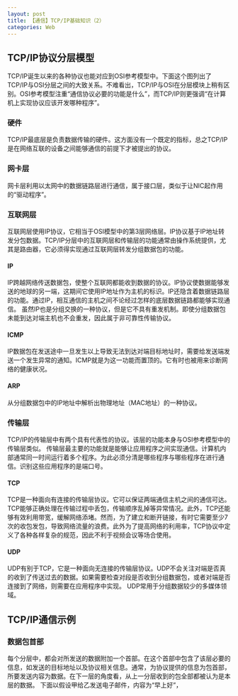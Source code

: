 ```yaml
---
layout: post
title: 【通信】TCP/IP基础知识（2）
categories: Web
---
```

## TCP/IP协议分层模型
TCP/IP诞生以来的各种协议也能对应到OSI参考模型中。下面这个图列出了TCP/IP与OSI分层之间的大致关系。不难看出，TCP/IP与OSI在分层模块上稍有区别。OSI参考模型注重“通信协议必要的功能是什么”，而TCP/IP则更强调“在计算机上实现协议应该开发哪种程序”。

### 硬件
TCP/IP最底层是负责数据传输的硬件。这方面没有一个既定的指标，总之TCP/IP是在网络互联的设备之间能够通信的前提下才被提出的协议。

### 网卡层
网卡层利用以太网中的数据链路层进行通信，属于接口层，类似于让NIC起作用的“驱动程序”。

### 互联网层
互联网层使用IP协议，它相当于OSI模型中的第3层网络层。IP协议基于IP地址转发分包数据。TCP/IP分层中的互联网层和传输层的功能通常由操作系统提供，尤其是路由器，它必须得实现通过互联网层转发分组数据包的功能。
#### IP
IP跨越网络传送数据包，使整个互联网都能收到数据的协议。IP协议使数据能够发送的地球的另一端，这期间它使用IP地址作为主机的标识。IP还隐含着数据链路层的功能。通过IP，相互通信的主机之间不论经过怎样的底层数据链路都能够实现通信。
虽然IP也是分组交换的一种协议，但是它不具有重发机制。即使分组数据包未能到达对端主机也不会重发，因此属于非可靠性传输协议。
#### ICMP
IP数据包在发送途中一旦发生以上导致无法到达对端目标地址时，需要给发送端发送一个发生异常的通知。ICMP就是为这一功能而置顶的。它有时也被用来诊断网络的健康状况。
#### ARP
从分组数据包中的IP地址中解析出物理地址（MAC地址）的一种协议。

### 传输层
TCP/IP的传输层中有两个具有代表性的协议。该层的功能本身与OSI参考模型中的传输层类似。
传输层最主要的功能就是能够让应用程序之间实现通信。计算机内部通常同一时间运行着多个程序。为此必须分清是哪些程序与哪些程序在进行通信。识别这些应用程序的是端口号。
#### TCP
TCP是一种面向有连接的传输层协议。它可以保证两端通信主机之间的通信可达。TCP能够正确处理在传输过程中丢包，传输顺序乱掉等异常情况。此外，TCP还能够有效利用带宽，缓解网络添堵。然而，为了建立和断开链接，有时它需要至少7次的收包发包，导致网络流量的浪费。此外为了提高网络的利用率，TCP协议中定义了各种各样复杂的规范，因此不利于视频会议等场合使用。
#### UDP
UDP有别于TCP，它是一种面向无连接的传输层协议。UDP不会关注对端是否真的收到了传送过去的数据。如果需要检查对段是否收到分组数据包，或者对端是否连接到了网络，则需要在应用程序中实现。
UDP常用于分组数据较少的多媒体领域。


## TCP/IP通信示例
### 数据包首部
每个分层中，都会对所发送的数据附加一个首部。在这个首部中包含了该层必要的信息，如发送的目标地址以及协议相关信息。通常，为协议提供的信息为包首部，所要发送内容为数据。在下一层的角度看，从上一分层收到的包全部都被认为是本层的数据。
下面以假设甲给乙发送电子邮件，内容为“早上好”，

